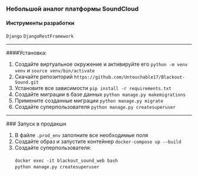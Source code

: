 ### Небольшой аналог платформы SoundCloud

#### Инструменты разработки

<span>`Django`</span>
<span>`DjangoRestFramework`</span>

<hr />
####Установка:

1. Создайте виртуальное окружение и активируйте его `python -m venv venv` и `source venv/bin/activate`
2. Скачайте репозиторий `https://github.com/Untouchable17/Blackout-Sound.git`
3. Установите все зависимости `pip install -r requirements.txt`
5. Создайте миграции в базе данных `python manage.py makemigrations`
6. Примените созданные миграции `python manage.py migrate`
7. Создайте суперпользователя `python manage.py createsuperuser`

<hr />
### Запуск в продакшн

1. В файле `.prod_env` заполните все необходимые поля
2. Создайте образ и запустите контейнер `docker-compose up --build`
3. Создайте суперпользователя:<br><br>
   `docker exec -it blackout_sound_web bash`<br>
   `python manage.py createsuperuser`

